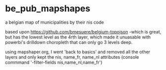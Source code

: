 # be_pub_mapshapes

a belgian map of municipalities by their nis code

based upon https://github.com/bmesuere/belgium-topojson -which is great, but has the lowest level as the 4rth layer, which made it unuasable with powerbi's drilldown choropleth that can only go 3 levels deep.  

using mapshaper.org, I went 'back to basics' and removed all the other layers and only kept the nis, name_fr, name_nl attributes (console commmand '-filter-fields nis,name_nl,name_fr')

